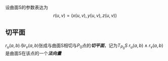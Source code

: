 设曲面S的参数表达为$$r(u,v)=(x(u,v),y(u,v),z(u,v))$$
## 切平面
$r_u(a,b)与r_v(a,b)$张成与曲面S相切与$P_0$点的***切平面***，记为$T_{P_0}S$
$r_u(a,b)\wedge r_v(a,b)$是曲面S在该点的一个***法向量***
